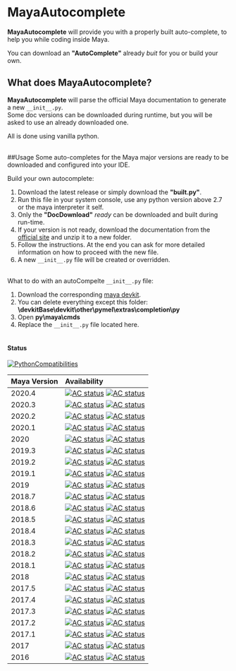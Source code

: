 # MayaAutocomplete
**MayaAutocomplete** will provide you with a properly built auto-complete, to help you while coding inside Maya.

You can download an **"AutoComplete"** already _buit_ for you or build your own.

## What does MayaAutocomplete?
**MayaAutocomplete** will parse the official Maya documentation to generate a new `__init__.py`.  
Some doc versions can be downloaded during runtime, but you will be asked to use an already downloaded one.  

All is done using vanilla python.<br /><br />

##Usage
Some auto-completes for the Maya major versions are ready to be downloaded and configured into your IDE.

Build your own autocomplete:
1. Download the latest release or simply download the **"built.py"**.
2. Run this file in your system console, use any python version above 2.7 or the maya interpreter it self.
3. Only the **"DocDownload"** _ready_ can be downloaded and built during run-time.
4. If your version is not ready, download the documentation from the [official site](https://knowledge.autodesk.com/support/maya/troubleshooting/caas/downloads/content/download-install-maya-product-help.html) and unzip it to a new folder.
5. Follow the instructions. At the end you can ask for more detailed information on how to proceed with the new file.
6. A new `__init__.py` file will be created or overridden.<br /><br />


What to do with an autoCompelte `__init__.py` file:
1. Download the corresponding [maya devkit](https://www.autodesk.com/developer-network/platform-technologies/maya).
2. You can delete everything except this folder: **\devkitBase\devkit\other\pymel\extras\completion\py**
3. Open **py\maya\cmds**
4. Replace the `__init__.py` file located here.<br /><br />


#### Status

[![PythonCompatibilities](https://img.shields.io/badge/python-2.7%20%7C%203.x-blue)](https://www.python.org/downloads/)


| Maya Version | Availability
|:----------|:-----
| 2020.4 | [![AC status](https://img.shields.io/badge/AutoComplete-Built-red)]() [![AC status](https://img.shields.io/badge/DocDownload-Ready-brightgreen)]()
| 2020.3 | [![AC status](https://img.shields.io/badge/AutoComplete-Built-red)]() [![AC status](https://img.shields.io/badge/DocDownload-Ready-brightgreen)]()
| 2020.2 | [![AC status](https://img.shields.io/badge/AutoComplete-Built-red)]() [![AC status](https://img.shields.io/badge/DocDownload-Ready-brightgreen)]()
| 2020.1 | [![AC status](https://img.shields.io/badge/AutoComplete-Built-red)]() [![AC status](https://img.shields.io/badge/DocDownload-Ready-brightgreen)]()
| 2020 | [![AC status](https://img.shields.io/badge/AutoComplete-Built-brightgreen)](autoCompleteVersions/2020py) [![AC status](https://img.shields.io/badge/DocDownload-Ready-brightgreen)]()
| 2019.3 | [![AC status](https://img.shields.io/badge/AutoComplete-Built-red)]() [![AC status](https://img.shields.io/badge/DocDownload-Ready-brightgreen)]()
| 2019.2 | [![AC status](https://img.shields.io/badge/AutoComplete-Built-red)]() [![AC status](https://img.shields.io/badge/DocDownload-Ready-brightgreen)]()
| 2019.1 | [![AC status](https://img.shields.io/badge/AutoComplete-Built-red)]() [![AC status](https://img.shields.io/badge/DocDownload-Ready-brightgreen)]()
| 2019 | [![AC status](https://img.shields.io/badge/AutoComplete-Built-brightgreen)](autoCompleteVersions/2019py) [![AC status](https://img.shields.io/badge/DocDownload-Ready-brightgreen)]()
| 2018.7 | [![AC status](https://img.shields.io/badge/AutoComplete-Built-red)]() [![AC status](https://img.shields.io/badge/DocDownload-Ready-red)]()
| 2018.6 | [![AC status](https://img.shields.io/badge/AutoComplete-Built-red)]() [![AC status](https://img.shields.io/badge/DocDownload-Ready-red)]()
| 2018.5 | [![AC status](https://img.shields.io/badge/AutoComplete-Built-red)]() [![AC status](https://img.shields.io/badge/DocDownload-Ready-red)]()
| 2018.4 | [![AC status](https://img.shields.io/badge/AutoComplete-Built-red)]() [![AC status](https://img.shields.io/badge/DocDownload-Ready-brightgreen)]()
| 2018.3 | [![AC status](https://img.shields.io/badge/AutoComplete-Built-red)]() [![AC status](https://img.shields.io/badge/DocDownload-Ready-brightgreen)]()
| 2018.2 | [![AC status](https://img.shields.io/badge/AutoComplete-Built-red)]() [![AC status](https://img.shields.io/badge/DocDownload-Ready-brightgreen)]()
| 2018.1 | [![AC status](https://img.shields.io/badge/AutoComplete-Built-red)]() [![AC status](https://img.shields.io/badge/DocDownload-Ready-red)]()
| 2018 | [![AC status](https://img.shields.io/badge/AutoComplete-Built-brightgreen)](autoCompleteVersions/2018py) [![AC status](https://img.shields.io/badge/DocDownload-Ready-brightgreen)]()
| 2017.5 | [![AC status](https://img.shields.io/badge/AutoComplete-Built-red)]() [![AC status](https://img.shields.io/badge/DocDownload-Ready-red)]()
| 2017.4 | [![AC status](https://img.shields.io/badge/AutoComplete-Built-red)]() [![AC status](https://img.shields.io/badge/DocDownload-Ready-red)]()
| 2017.3 | [![AC status](https://img.shields.io/badge/AutoComplete-Built-red)]() [![AC status](https://img.shields.io/badge/DocDownload-Ready-red)]()
| 2017.2 | [![AC status](https://img.shields.io/badge/AutoComplete-Built-red)]() [![AC status](https://img.shields.io/badge/DocDownload-Ready-red)]()
| 2017.1 | [![AC status](https://img.shields.io/badge/AutoComplete-Built-red)]() [![AC status](https://img.shields.io/badge/DocDownload-Ready-red)]()
| 2017 | [![AC status](https://img.shields.io/badge/AutoComplete-Built-red)]() [![AC status](https://img.shields.io/badge/DocDownload-Ready-brightgreen)]()
| 2016 | [![AC status](https://img.shields.io/badge/AutoComplete-Built-red)]() [![AC status](https://img.shields.io/badge/DocDownload-Ready-brightgreen)]()

